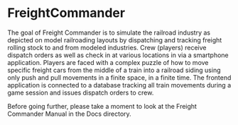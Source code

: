 # FreightCommander
The goal of Freight Commander is to simulate the railroad industry as depicted on model railroading layouts by dispatching and tracking freight rolling stock to and from modeled industries. Crew (players) receive dispatch orders as well as check in at various locations in via a smartphone application. Players are faced with a complex puzzle of how to move specific freight cars from the middle of a train into a railroad siding using only push and pull movements in a finite space, in a finite time. The frontend application is connected to a database tracking all train movements during a game session and issues dispatch orders to crew.

Before going further, please take a moment to look at the Freight Commander Manual in the Docs directory.

